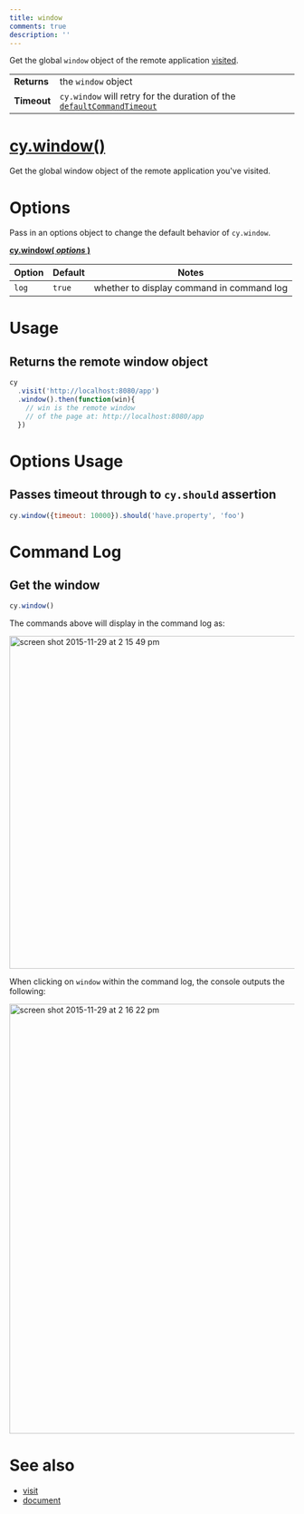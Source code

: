```yaml
---
title: window
comments: true
description: ''
---
```


Get the global `window` object of the remote application [visited](https://on.cypress.io/api/visit).

| | |
|--- | --- |
| **Returns** | the `window` object |
| **Timeout** | `cy.window` will retry for the duration of the [`defaultCommandTimeout`](https://on.cypress.io/guides/configuration#timeouts) |

# [cy.window()](#usage)

Get the global window object of the remote application you've visited.

# Options

Pass in an options object to change the default behavior of `cy.window`.

**[cy.window( *options* )](#options-usage)**

Option | Default | Notes
--- | --- | ---
`log` | `true` | whether to display command in command log

# Usage

## Returns the remote window object

```javascript
cy
  .visit('http://localhost:8080/app')
  .window().then(function(win){
    // win is the remote window
    // of the page at: http://localhost:8080/app
  })
```

# Options Usage

## Passes timeout through to `cy.should` assertion

```javascript
cy.window({timeout: 10000}).should('have.property', 'foo')
```

# Command Log

## Get the window

```javascript
cy.window()
```

The commands above will display in the command log as:

<img width="587" alt="screen shot 2015-11-29 at 2 15 49 pm" src="https://cloud.githubusercontent.com/assets/1271364/11459397/ced0a6de-96a3-11e5-93b4-9abd9ffabd98.png">

When clicking on `window` within the command log, the console outputs the following:

<img width="758" alt="screen shot 2015-11-29 at 2 16 22 pm" src="https://cloud.githubusercontent.com/assets/1271364/11459398/d0e6f4be-96a3-11e5-8583-69dcffef9cd3.png">

# See also

- [visit](https://on.cypress.io/api/visit)
- [document](https://on.cypress.io/api/document)
